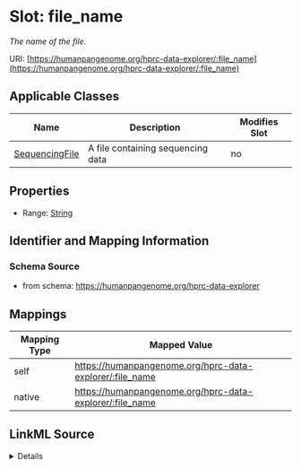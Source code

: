 

# Slot: file_name


_The name of the file._





URI: [https://humanpangenome.org/hprc-data-explorer/:file_name](https://humanpangenome.org/hprc-data-explorer/:file_name)



<!-- no inheritance hierarchy -->





## Applicable Classes

| Name | Description | Modifies Slot |
| --- | --- | --- |
| [SequencingFile](SequencingFile.md) | A file containing sequencing data |  no  |







## Properties

* Range: [String](String.md)





## Identifier and Mapping Information







### Schema Source


* from schema: https://humanpangenome.org/hprc-data-explorer




## Mappings

| Mapping Type | Mapped Value |
| ---  | ---  |
| self | https://humanpangenome.org/hprc-data-explorer/:file_name |
| native | https://humanpangenome.org/hprc-data-explorer/:file_name |




## LinkML Source

<details>
```yaml
name: file_name
description: The name of the file.
from_schema: https://humanpangenome.org/hprc-data-explorer
rank: 1000
alias: file_name
domain_of:
- SequencingFile
range: string

```
</details>